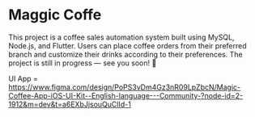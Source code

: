 # Maggic Coffe 

This project is a coffee sales automation system built using MySQL, Node.js, and Flutter. Users can place coffee orders from their preferred branch and customize their drinks according to their preferences.
The project is still in progress — see you soon! 👋


UI App = https://www.figma.com/design/PoPS3vDm4Gz3nR09LpZbcN/Magic-Coffee-App-iOS-UI-Kit--English-language---Community-?node-id=2-1912&m=dev&t=a6EXbJjsouQuClId-1
